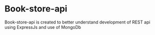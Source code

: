 # Book-store-api
Book-store-api is created to better understand development of REST api using ExpressJs and use of MongoDb
